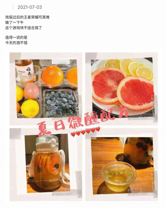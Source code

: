 > 2021-07-03
```
改版过后的王者荣耀可真难
输了一下午
这个游戏快不适合我了
```

```
值得一说的是
今天的酒不错
```

![](../../images/2021-07-03.jpeg)

